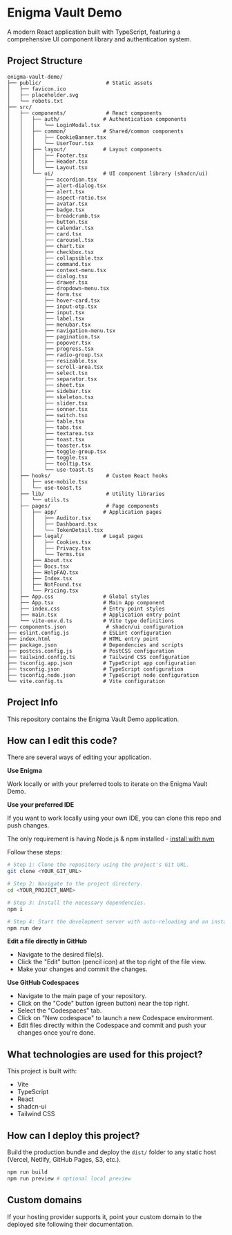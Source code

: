 # Enigma Vault Demo

A modern React application built with TypeScript, featuring a comprehensive UI component library and authentication system.

## Project Structure

```
enigma-vault-demo/
├── public/                     # Static assets
│   ├── favicon.ico
│   ├── placeholder.svg
│   └── robots.txt
├── src/
│   ├── components/             # React components
│   │   ├── auth/              # Authentication components
│   │   │   └── LoginModal.tsx
│   │   ├── common/            # Shared/common components
│   │   │   ├── CookieBanner.tsx
│   │   │   └── UserTour.tsx
│   │   ├── layout/            # Layout components
│   │   │   ├── Footer.tsx
│   │   │   ├── Header.tsx
│   │   │   └── Layout.tsx
│   │   └── ui/                # UI component library (shadcn/ui)
│   │       ├── accordion.tsx
│   │       ├── alert-dialog.tsx
│   │       ├── alert.tsx
│   │       ├── aspect-ratio.tsx
│   │       ├── avatar.tsx
│   │       ├── badge.tsx
│   │       ├── breadcrumb.tsx
│   │       ├── button.tsx
│   │       ├── calendar.tsx
│   │       ├── card.tsx
│   │       ├── carousel.tsx
│   │       ├── chart.tsx
│   │       ├── checkbox.tsx
│   │       ├── collapsible.tsx
│   │       ├── command.tsx
│   │       ├── context-menu.tsx
│   │       ├── dialog.tsx
│   │       ├── drawer.tsx
│   │       ├── dropdown-menu.tsx
│   │       ├── form.tsx
│   │       ├── hover-card.tsx
│   │       ├── input-otp.tsx
│   │       ├── input.tsx
│   │       ├── label.tsx
│   │       ├── menubar.tsx
│   │       ├── navigation-menu.tsx
│   │       ├── pagination.tsx
│   │       ├── popover.tsx
│   │       ├── progress.tsx
│   │       ├── radio-group.tsx
│   │       ├── resizable.tsx
│   │       ├── scroll-area.tsx
│   │       ├── select.tsx
│   │       ├── separator.tsx
│   │       ├── sheet.tsx
│   │       ├── sidebar.tsx
│   │       ├── skeleton.tsx
│   │       ├── slider.tsx
│   │       ├── sonner.tsx
│   │       ├── switch.tsx
│   │       ├── table.tsx
│   │       ├── tabs.tsx
│   │       ├── textarea.tsx
│   │       ├── toast.tsx
│   │       ├── toaster.tsx
│   │       ├── toggle-group.tsx
│   │       ├── toggle.tsx
│   │       ├── tooltip.tsx
│   │       └── use-toast.ts
│   ├── hooks/                  # Custom React hooks
│   │   ├── use-mobile.tsx
│   │   └── use-toast.ts
│   ├── lib/                    # Utility libraries
│   │   └── utils.ts
│   ├── pages/                  # Page components
│   │   ├── app/               # Application pages
│   │   │   ├── Auditor.tsx
│   │   │   ├── Dashboard.tsx
│   │   │   └── TokenDetail.tsx
│   │   ├── legal/             # Legal pages
│   │   │   ├── Cookies.tsx
│   │   │   ├── Privacy.tsx
│   │   │   └── Terms.tsx
│   │   ├── About.tsx
│   │   ├── Docs.tsx
│   │   ├── HelpFAQ.tsx
│   │   ├── Index.tsx
│   │   ├── NotFound.tsx
│   │   └── Pricing.tsx
│   ├── App.css                # Global styles
│   ├── App.tsx                # Main App component
│   ├── index.css              # Entry point styles
│   ├── main.tsx               # Application entry point
│   └── vite-env.d.ts          # Vite type definitions
├── components.json             # shadcn/ui configuration
├── eslint.config.js           # ESLint configuration
├── index.html                 # HTML entry point
├── package.json               # Dependencies and scripts
├── postcss.config.js          # PostCSS configuration
├── tailwind.config.ts         # Tailwind CSS configuration
├── tsconfig.app.json          # TypeScript app configuration
├── tsconfig.json              # TypeScript configuration
├── tsconfig.node.json         # TypeScript node configuration
└── vite.config.ts             # Vite configuration
```

## Project Info

This repository contains the Enigma Vault Demo application.

## How can I edit this code?

There are several ways of editing your application.

**Use Enigma**

Work locally or with your preferred tools to iterate on the Enigma Vault Demo.

**Use your preferred IDE**

If you want to work locally using your own IDE, you can clone this repo and push changes.

The only requirement is having Node.js & npm installed - [install with nvm](https://github.com/nvm-sh/nvm#installing-and-updating)

Follow these steps:

```sh
# Step 1: Clone the repository using the project's Git URL.
git clone <YOUR_GIT_URL>

# Step 2: Navigate to the project directory.
cd <YOUR_PROJECT_NAME>

# Step 3: Install the necessary dependencies.
npm i

# Step 4: Start the development server with auto-reloading and an instant preview.
npm run dev
```

**Edit a file directly in GitHub**

- Navigate to the desired file(s).
- Click the "Edit" button (pencil icon) at the top right of the file view.
- Make your changes and commit the changes.

**Use GitHub Codespaces**

- Navigate to the main page of your repository.
- Click on the "Code" button (green button) near the top right.
- Select the "Codespaces" tab.
- Click on "New codespace" to launch a new Codespace environment.
- Edit files directly within the Codespace and commit and push your changes once you're done.

## What technologies are used for this project?

This project is built with:

- Vite
- TypeScript
- React
- shadcn-ui
- Tailwind CSS

## How can I deploy this project?

Build the production bundle and deploy the `dist/` folder to any static host (Vercel, Netlify, GitHub Pages, S3, etc.).

```sh
npm run build
npm run preview # optional local preview
```

## Custom domains

If your hosting provider supports it, point your custom domain to the deployed site following their documentation.
